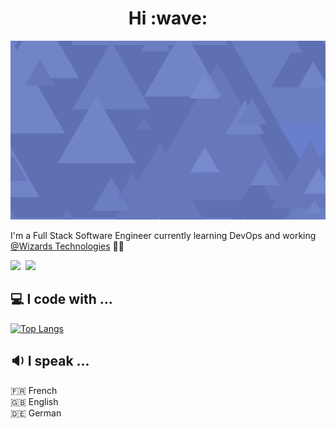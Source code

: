 <h1 align="center">Hi :wave:</h1>

![](https://raw.githubusercontent.com/c-noblet/c-noblet/main/banner.jpg)

I'm a Full Stack Software Engineer currently learning DevOps and working <a href="https://wizards-technologies.com/" target="_blank">@Wizards Technologies</a> 🧙‍♂️

<a href="https://www.linkedin.com/in/corentin-noblet/" target="_blank"><img src="https://img.shields.io/badge/linkedin-%230077B5.svg?&style=for-the-badge&logo=linkedin&logoColor=white" /></a>&nbsp;
<a href="https://codepen.io/c-noblet" target="_blank"><img src="https://img.shields.io/badge/codepen-1e1f26.svg?&style=for-the-badge&logo=codepen&logoColor=white" /></a>&nbsp;

## :computer: I code with ...

[![Top Langs](https://github-readme-stats.vercel.app/api/top-langs/?username=c-noblet&layout=compact&hide_border=true&text_color=C9D1D9&bg_color=0D1117&hide_title="true&langs_count=6)](https://c-noblet.github.io/)

## :sound: I speak ...

:fr: French <br/>
:uk: English <br/>
:de: German <br/>
